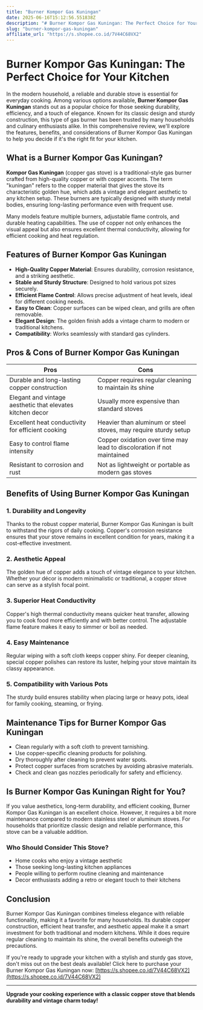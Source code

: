 ```yaml
---
title: "Burner Kompor Gas Kuningan"
date: 2025-06-16T15:12:56.551838Z
description: "# Burner Kompor Gas Kuningan: The Perfect Choice for Your Kitchen..."
slug: "burner-kompor-gas-kuningan"
affiliate_url: "https://s.shopee.co.id/7V44C68VX2"
---
```

# Burner Kompor Gas Kuningan: The Perfect Choice for Your Kitchen

In the modern household, a reliable and durable stove is essential for everyday cooking. Among various options available, **Burner Kompor Gas Kuningan** stands out as a popular choice for those seeking durability, efficiency, and a touch of elegance. Known for its classic design and sturdy construction, this type of gas burner has been trusted by many households and culinary enthusiasts alike. In this comprehensive review, we'll explore the features, benefits, and considerations of Burner Kompor Gas Kuningan to help you decide if it's the right fit for your kitchen.

## What is a Burner Kompor Gas Kuningan?

**Kompor Gas Kuningan** (copper gas stove) is a traditional-style gas burner crafted from high-quality copper or with copper accents. The term "kuningan" refers to the copper material that gives the stove its characteristic golden hue, which adds a vintage and elegant aesthetic to any kitchen setup. These burners are typically designed with sturdy metal bodies, ensuring long-lasting performance even with frequent use.

Many models feature multiple burners, adjustable flame controls, and durable heating capabilities. The use of copper not only enhances the visual appeal but also ensures excellent thermal conductivity, allowing for efficient cooking and heat regulation.

## Features of Burner Kompor Gas Kuningan

- **High-Quality Copper Material**: Ensures durability, corrosion resistance, and a striking aesthetic.
- **Stable and Sturdy Structure**: Designed to hold various pot sizes securely.
- **Efficient Flame Control**: Allows precise adjustment of heat levels, ideal for different cooking needs.
- **Easy to Clean**: Copper surfaces can be wiped clean, and grills are often removable.
- **Elegant Design**: The golden finish adds a vintage charm to modern or traditional kitchens.
- **Compatibility**: Works seamlessly with standard gas cylinders.

## Pros & Cons of Burner Kompor Gas Kuningan

| **Pros** | **Cons** |
| --- | --- |
| Durable and long-lasting copper construction | Copper requires regular cleaning to maintain its shine |
| Elegant and vintage aesthetic that elevates kitchen decor | Usually more expensive than standard stoves |
| Excellent heat conductivity for efficient cooking | Heavier than aluminum or steel stoves, may require sturdy setup |
| Easy to control flame intensity | Copper oxidation over time may lead to discoloration if not maintained |
| Resistant to corrosion and rust | Not as lightweight or portable as modern gas stoves |

## Benefits of Using Burner Kompor Gas Kuningan

### 1. Durability and Longevity
Thanks to the robust copper material, Burner Kompor Gas Kuningan is built to withstand the rigors of daily cooking. Copper's corrosion resistance ensures that your stove remains in excellent condition for years, making it a cost-effective investment.

### 2. Aesthetic Appeal
The golden hue of copper adds a touch of vintage elegance to your kitchen. Whether your décor is modern minimalistic or traditional, a copper stove can serve as a stylish focal point.

### 3. Superior Heat Conductivity
Copper's high thermal conductivity means quicker heat transfer, allowing you to cook food more efficiently and with better control. The adjustable flame feature makes it easy to simmer or boil as needed.

### 4. Easy Maintenance
Regular wiping with a soft cloth keeps copper shiny. For deeper cleaning, special copper polishes can restore its luster, helping your stove maintain its classy appearance.

### 5. Compatibility with Various Pots
The sturdy build ensures stability when placing large or heavy pots, ideal for family cooking, steaming, or frying.

## Maintenance Tips for Burner Kompor Gas Kuningan

- Clean regularly with a soft cloth to prevent tarnishing.
- Use copper-specific cleaning products for polishing.
- Dry thoroughly after cleaning to prevent water spots.
- Protect copper surfaces from scratches by avoiding abrasive materials.
- Check and clean gas nozzles periodically for safety and efficiency.

## Is Burner Kompor Gas Kuningan Right for You?

If you value aesthetics, long-term durability, and efficient cooking, Burner Kompor Gas Kuningan is an excellent choice. However, it requires a bit more maintenance compared to modern stainless steel or aluminum stoves. For households that prioritize classic design and reliable performance, this stove can be a valuable addition.

### Who Should Consider This Stove?

- Home cooks who enjoy a vintage aesthetic
- Those seeking long-lasting kitchen appliances
- People willing to perform routine cleaning and maintenance
- Decor enthusiasts adding a retro or elegant touch to their kitchens

## Conclusion

Burner Kompor Gas Kuningan combines timeless elegance with reliable functionality, making it a favorite for many households. Its durable copper construction, efficient heat transfer, and aesthetic appeal make it a smart investment for both traditional and modern kitchens. While it does require regular cleaning to maintain its shine, the overall benefits outweigh the precautions.

If you're ready to upgrade your kitchen with a stylish and sturdy gas stove, don't miss out on the best deals available! Click here to purchase your Burner Kompor Gas Kuningan now: [https://s.shopee.co.id/7V44C68VX2](https://s.shopee.co.id/7V44C68VX2)

---
**Upgrade your cooking experience with a classic copper stove that blends durability and vintage charm today!**